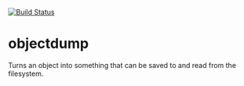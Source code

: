 [![Build Status](https://secure.travis-ci.org/tgriesser/objectdump.png)](http://travis-ci.org/tgriesser/objectdump)

# objectdump

Turns an object into something that can be saved to and read from the filesystem.